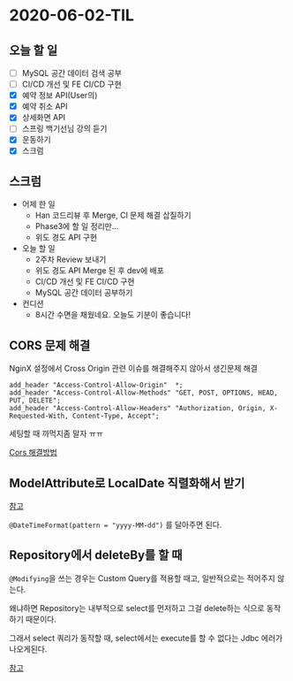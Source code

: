 # 2020-06-02-TIL

## 오늘 할 일

- [ ] MySQL 공간 데이터 검색 공부
- [ ] CI/CD 개선 및 FE CI/CD 구현
- [x] 예약 정보 API(User의)
- [x] 예약 취소 API
- [x] 상세화면 API
- [ ] 스프링 백기선님 강의 듣기
- [x] 운동하기
- [x] 스크럼

## 스크럼

- 어제 한 일
    - Han 코드리뷰 후 Merge, CI 문제 해결 삽질하기
    - Phase3에 할 일 정리만...
    - 위도 경도 API 구현
- 오늘 할 일
    - 2주차 Review 보내기
    - 위도 경도 API Merge 된 후 dev에 배포
    - CI/CD 개선 및 FE CI/CD 구현
    - MySQL 공간 데이터 공부하기
- 컨디션
    - 8시간 수면을 채웠네요. 오늘도 기분이 좋습니다!

## CORS 문제 해결

NginX 설정에서 Cross Origin 관련 이슈를 해결해주지 않아서 생긴문제 해결

```
add_header "Access-Control-Allow-Origin"  *;
add_header "Access-Control-Allow-Methods" "GET, POST, OPTIONS, HEAD, PUT, DELETE";
add_header "Access-Control-Allow-Headers" "Authorization, Origin, X-Requested-With, Content-Type, Accept";
```

세팅할 때 까먹지좀 말자 ㅠㅠ

[Cors 해결방법](https://velog.io/@jmkim87/지긋지긋한-CORS-파헤쳐보자)

## ModelAttribute로 LocalDate 직렬화해서 받기

[참고](https://jojoldu.tistory.com/361)

`@DateTimeFormat(pattern = "yyyy-MM-dd")` 를 달아주면 된다.

## Repository에서 deleteBy를 할 때

`@Modifying`을 쓰는 경우는 Custom Query를 적용할 때고, 일반적으로는 적어주지 않는다.

왜냐하면 Repository는 내부적으로 select를 먼저하고 그걸 delete하는 식으로 동작하기 때문이다.

그래서 select 쿼리가 동작할 때, select에서는 execute를 할 수 없다는 Jdbc 에러가 나오게된다.

[참고](https://stackoverflow.com/a/58709417)

